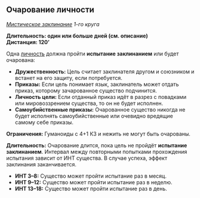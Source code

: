 ## Очарование личности

*[Мистическое заклинание](../arcane.md) 1-го круга*

**Длительность: один или больше дней (см. описание)**<br>
**Дистанция: 120’**

Одна [личность](/monsters/monsters.md#личности) должна пройти **испытание заклинанием** или будет очарована:

- **Дружественность:** Цель считает заклинателя другом и союзником и встанет на его защиту, если потребуется.
- **Приказы:** Если цель понимает язык, заклинатель может отдать приказ, которому зачарованное существо подчинится.
- **Личность цели:** Если отданный приказ идёт в разрез с повадками или мировоззрением существа, то он не будет исполнен.
- **Самоубийственные приказы:** Очарованное существо никогда не будет исполнять самоубийственные или очевидно вредящие самому себе приказы.

**Ограничения:** Гуманоиды с 4+1 КЗ и нежить не могут быть очарованы.

**Длительность:** Очарование длится, пока цель не пройдёт **испытание заклинанием**. Интервал между повторными попытками прохождения испытания зависит от ИНТ существа. В случае успеха, эффект заклинания заканчивается.

- **ИНТ 3–8:** Существо может пройти испытание раз в месяц.
- **ИНТ 9–12:** Существо может пройти испытание раз в неделю.
- **ИНТ 13–18:** Существо может пройти испытание раз в день.